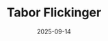 ---
title: "Tabor Flickinger"
collection: teaching
type: "MD MPH, Associate Professor"
date: 2025-09-14
venue: "University of Virginia, School of Medicine"
---